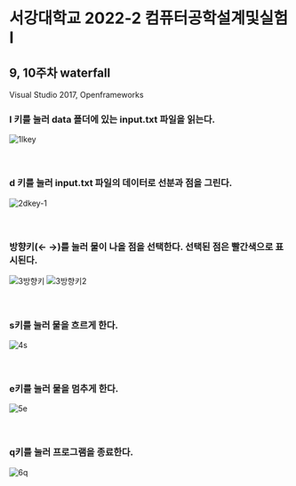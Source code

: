 # 서강대학교 2022-2 컴퓨터공학설계및실험I<br/>
## 9, 10주차 waterfall<br/>
Visual Studio 2017, Openframeworks<br/>

### l 키를 눌러 data 폴더에 있는 input.txt 파일을 읽는다.<br/>
![1lkey](https://user-images.githubusercontent.com/107031994/220850811-95ac1da6-5068-4209-a5e5-233cd92f9429.png)<br/><br/><br/>

### d 키를 눌러 input.txt 파일의 데이터로 선분과 점을 그린다.<br/>
![2dkey-1](https://user-images.githubusercontent.com/107031994/220850842-95ebf612-32b4-4a28-bb88-472534d2134f.png)<br/><br/><br/>

### 방향키(← →)를 눌러 물이 나올 점을 선택한다. 선택된 점은 빨간색으로 표시된다. <br/> 
![3방향키](https://user-images.githubusercontent.com/107031994/220850849-064c9a77-9429-45f0-8764-252567458b1b.png)
![3방향키2](https://user-images.githubusercontent.com/107031994/220850861-6600f4d0-50fd-4497-af08-f630f495e648.png)<br/><br/><br/>

### s키를 눌러 물을 흐르게 한다.<br/>
![4s](https://user-images.githubusercontent.com/107031994/220850867-a0181ad4-1ffa-470e-9234-253a5d4c5a53.png)<br/><br/><br/>

### e키를 눌러 물을 멈추게 한다.<br/>
![5e](https://user-images.githubusercontent.com/107031994/220850876-59a826d1-8e45-4c36-87af-412c6163e87b.png)<br/><br/><br/>

### q키를 눌러 프로그램을 종료한다.<br/>
![6q](https://user-images.githubusercontent.com/107031994/220850894-fcb4e4a2-02be-4f32-a826-619908005d4d.png)
